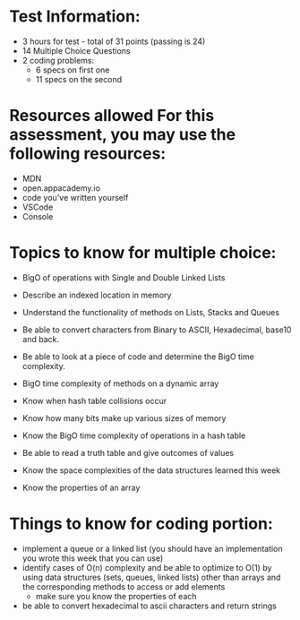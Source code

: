 # Test Information:

- 3 hours for test - total of 31 points (passing is 24) 
- 14 Multiple Choice Questions 
- 2 coding problems: 
    - 6 specs on first one 
    - 11 specs on the second



# Resources allowed For this assessment, you may use the following resources:

- MDN 
- open.appacademy.io 
- code you've written yourself 
- VSCode 
- Console


# Topics to know for multiple choice: 
- BigO of operations with Single and Double
Linked Lists

- Describe an indexed location in memory

- Understand the functionality of methods on Lists, Stacks and Queues

- Be able to convert characters from Binary to ASCII, Hexadecimal, base10 and
back.

- Be able to look at a piece of code and determine the BigO time complexity.

- BigO time complexity of methods on a dynamic array

- Know when hash table collisions occur

- Know how many bits make up various sizes of memory

- Know the BigO time complexity of operations in a hash table

- Be able to read a truth table and give outcomes of values

- Know the space complexities of the data structures learned this week

- Know the properties of an array


# Things to know for coding portion: 
- implement a queue or a linked list (you should have an implementation you wrote this 
week that you can use)
- identify cases of O(n) complexity and be able to optimize to O(1) 
by using data structures (sets, queues, linked lists) other than 
arrays and the corresponding methods to access or add elements
    - make sure you know the properties of each 
- be able to convert hexadecimal to ascii characters and return strings


